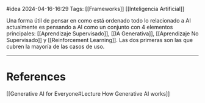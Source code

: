 #idea
2024-04-16-16:29
Tags:  [[Frameworks]] [[Inteligencia Artificial]]

Una forma útil de pensar en como está ordenado todo lo relacionado a AI actualmente es pensando a AI como un conjunto con 4 elementos principales: [[Aprendizaje Supervisado]], [[IA Generativa]], [[Aprendizaje No Supervisado]] y [[Reinforcement Learning]]. Las dos primeras son las que cubren la mayoría de las casos de uso.


---
# References

[[Generative AI for Everyone#Lecture How Generative AI works]]


